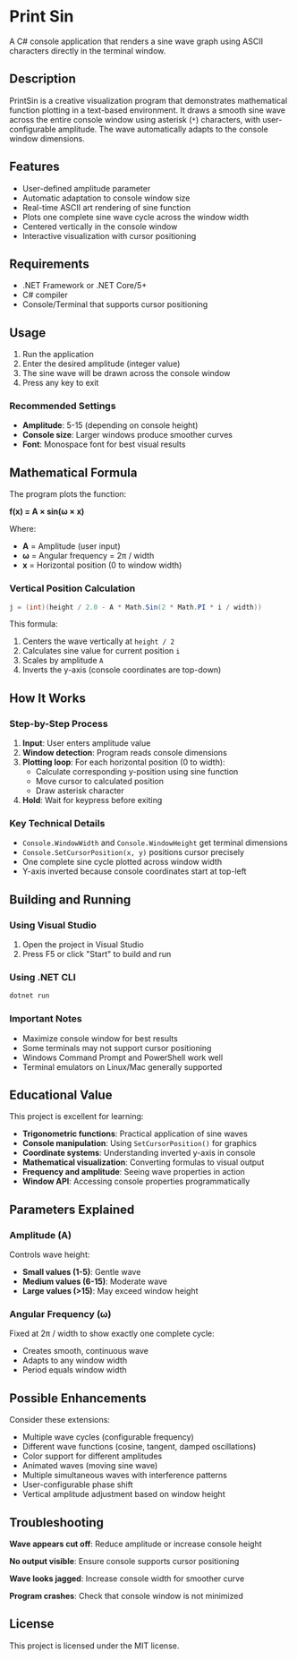 # Print Sin

A C# console application that renders a sine wave graph using ASCII characters directly in the terminal window.

## Description

PrintSin is a creative visualization program that demonstrates mathematical function plotting in a text-based environment. It draws a smooth sine wave across the entire console window using asterisk (`*`) characters, with user-configurable amplitude. The wave automatically adapts to the console window dimensions.

## Features

- User-defined amplitude parameter
- Automatic adaptation to console window size
- Real-time ASCII art rendering of sine function
- Plots one complete sine wave cycle across the window width
- Centered vertically in the console window
- Interactive visualization with cursor positioning

## Requirements

- .NET Framework or .NET Core/5+
- C# compiler
- Console/Terminal that supports cursor positioning

## Usage

1. Run the application
2. Enter the desired amplitude (integer value)
3. The sine wave will be drawn across the console window
4. Press any key to exit

### Recommended Settings

- **Amplitude**: 5-15 (depending on console height)
- **Console size**: Larger windows produce smoother curves
- **Font**: Monospace font for best visual results

## Mathematical Formula

The program plots the function:

**f(x) = A × sin(ω × x)**

Where:

- **A** = Amplitude (user input)
- **ω** = Angular frequency = 2π / width
- **x** = Horizontal position (0 to window width)

### Vertical Position Calculation

```csharp
j = (int)(height / 2.0 - A * Math.Sin(2 * Math.PI * i / width))
```

This formula:

1. Centers the wave vertically at `height / 2`
2. Calculates sine value for current position `i`
3. Scales by amplitude `A`
4. Inverts the y-axis (console coordinates are top-down)

## How It Works

### Step-by-Step Process

1. **Input**: User enters amplitude value
2. **Window detection**: Program reads console dimensions
3. **Plotting loop**: For each horizontal position (0 to width):
   - Calculate corresponding y-position using sine function
   - Move cursor to calculated position
   - Draw asterisk character
4. **Hold**: Wait for keypress before exiting

### Key Technical Details

- `Console.WindowWidth` and `Console.WindowHeight` get terminal dimensions
- `Console.SetCursorPosition(x, y)` positions cursor precisely
- One complete sine cycle plotted across window width
- Y-axis inverted because console coordinates start at top-left

## Building and Running

### Using Visual Studio

1. Open the project in Visual Studio
2. Press F5 or click "Start" to build and run

### Using .NET CLI

```bash
dotnet run
```

### Important Notes

- Maximize console window for best results
- Some terminals may not support cursor positioning
- Windows Command Prompt and PowerShell work well
- Terminal emulators on Linux/Mac generally supported

## Educational Value

This project is excellent for learning:

- **Trigonometric functions**: Practical application of sine waves
- **Console manipulation**: Using `SetCursorPosition()` for graphics
- **Coordinate systems**: Understanding inverted y-axis in console
- **Mathematical visualization**: Converting formulas to visual output
- **Frequency and amplitude**: Seeing wave properties in action
- **Window API**: Accessing console properties programmatically

## Parameters Explained

### Amplitude (A)

Controls wave height:

- **Small values (1-5)**: Gentle wave
- **Medium values (6-15)**: Moderate wave
- **Large values (>15)**: May exceed window height

### Angular Frequency (ω)

Fixed at 2π / width to show exactly one complete cycle:

- Creates smooth, continuous wave
- Adapts to any window width
- Period equals window width

## Possible Enhancements

Consider these extensions:

- Multiple wave cycles (configurable frequency)
- Different wave functions (cosine, tangent, damped oscillations)
- Color support for different amplitudes
- Animated waves (moving sine wave)
- Multiple simultaneous waves with interference patterns
- User-configurable phase shift
- Vertical amplitude adjustment based on window height

## Troubleshooting

**Wave appears cut off**: Reduce amplitude or increase console height

**No output visible**: Ensure console supports cursor positioning

**Wave looks jagged**: Increase console width for smoother curve

**Program crashes**: Check that console window is not minimized

## License

This project is licensed under the MIT license.
